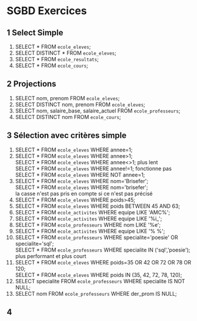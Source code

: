 # SGBD Exercices

## 1 Select Simple

1. SELECT * FROM `ecole_eleves`;
1. SELECT DISTINCT * FROM `ecole_eleves`;
1. SELECT * FROM `ecole_resultats`;
1. SELECT * FROM `ecole_cours`;

## 2 Projections

1. SELECT nom, prenom FROM `ecole_eleves`;
1. SELECT DISTINCT nom, prenom FROM `ecole_eleves`;
1. SELECT nom, salaire_base, salaire_actuel FROM `ecole_professeurs`;
1. SELECT DISTINCT nom FROM `ecole_cours`;

## 3 Sélection avec critères simple
1. SELECT * FROM `ecole_eleves` WHERE annee=1;
1. 	SELECT * FROM `ecole_eleves` WHERE annee>1;  
	SELECT * FROM `ecole_eleves` WHERE annee<>1; plus lent  
	SELECT * FROM `ecole_eleves` WHERE annee!=1; fonctionne pas  
	SELECT * FROM `ecole_eleves` WHERE NOT annee=1;
1.  SELECT * FROM `ecole_eleves` WHERE nom='Brisefer';  
	SELECT * FROM `ecole_eleves` WHERE nom='brisefer';  
	la casse n'est pas pris en compte si ce n'est pas précisé
1.	SELECT * FROM `ecole_eleves` WHERE poids>45;
1.	SELECT * FROM `ecole_eleves` WHERE poids BETWEEN 45 AND 63;
1.	SELECT * FROM `ecole_activites` WHERE equipe LIKE 'AMC%';
1.	SELECT * FROM `ecole_activites` WHERE equipe LIKE '%i_';
1.	SELECT * FROM `ecole_professeurs` WHERE nom LIKE '%e';
1.	SELECT * FROM `ecole_activites` WHERE equipe LIKE '% %';
1.	SELECT * FROM `ecole_professeurs` WHERE specialite='poesie' OR specialite='sql';  
	SELECT * FROM `ecole_professeurs` WHERE specialite IN ('sql','poesie');  
	plus performant et plus court
1.	SELECT * FROM `ecole_eleves` WHERE poids=35 OR 42 OR 72 OR 78 OR 120;  
	SELECT * FROM `ecole_eleves` WHERE poids IN (35, 42, 72, 78, 120);
1.	SELECT specialite FROM `ecole_professeurs` WHERE specialite IS NOT NULL;
1.	SELECT nom FROM `ecole_professeurs` WHERE der_prom IS NULL;

## 4 